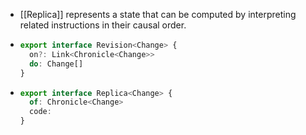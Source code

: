 - [[Replica]] represents a state that can be computed by interpreting related instructions in their causal order.
- ```ts
  export interface Revision<Change> {
    on?: Link<Chronicle<Change>>
    do: Change[]
  }
  ```
- ```ts
  export interface Replica<Change> {
    of: Chronicle<Change>
    code: 
  }
  ```